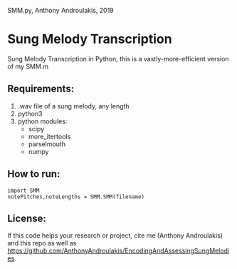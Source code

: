 SMM.py, Anthony Androulakis, 2019
# Sung Melody Transcription
Sung Melody Transcription in Python, this is a vastly-more-efficient version of my SMM.m

## Requirements:
1) .wav file of a sung melody, any length
2) python3
3) python modules:
    - scipy
    - more_itertools
    - parselmouth
    - numpy

## How to run:
`import SMM`       
`notePitches,noteLengths = SMM.SMM(filename)`

## License:
If this code helps your research or project, cite me (Anthony Androulakis) and this repo as well as https://github.com/AnthonyAndroulakis/EncodingAndAssessingSungMelodies.
